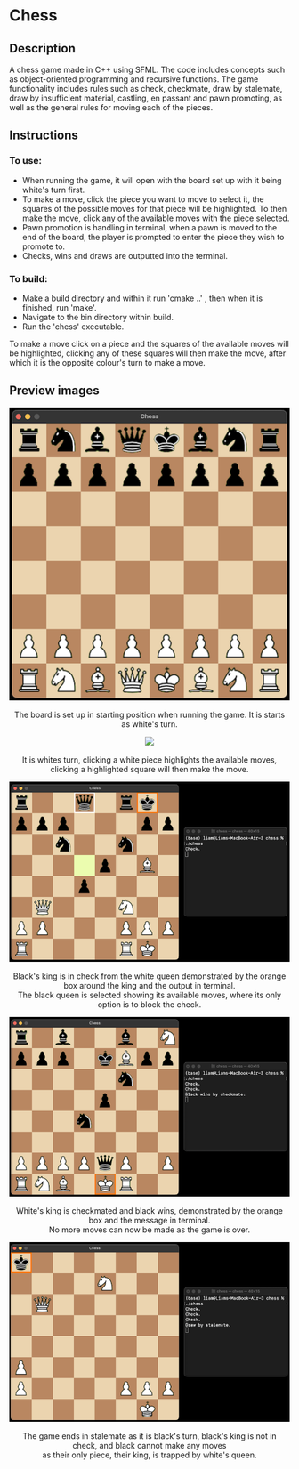 # Chess

## Description
A chess game made in C++ using SFML. The code includes concepts such as object-oriented programming and recursive functions.
The game functionality includes rules such as check, checkmate, draw by stalemate, draw by insufficient material, castling, en passant and pawn promoting, as well as the general rules for moving each of the pieces.

## Instructions
### To use:
- When running the game, it will open with the board set up with it being white's turn first.
- To make a move, click the piece you want to move to select it, the squares of the possible moves for that piece will be highlighted. To then make the move, click any of the available moves with the piece selected.
- Pawn promotion is handling in terminal, when a pawn is moved to the end of the board, the player is prompted to enter the piece they wish to promote to. 
- Checks, wins and draws are outputted into the terminal.

### To build:
- Make a build directory and within it run 'cmake ..' , then when it is finished, run 'make'.
- Navigate to the bin directory within build.
- Run the 'chess' executable.




To make a move click on a piece and the squares of the available moves will be highlighted, clicking any of these squares will then make the move, after which it is the opposite colour's turn to make a move.

## Preview images
<div align="center">
  <img src="https://github.com/liamblaschka/image-repo/blob/main/Chess/start.png?raw=true">
  <p>The board is set up in starting position when running the game. It is starts as white's turn.</p>
  <img src="https://github.com/liamblaschka/image-repo/blob/Chess/select_piece.png?raw=true">
  <p>
    It is whites turn, clicking a white piece highlights the available moves,<br>
    clicking a highlighted square will then make the move.
  </p>
  <img src="https://github.com/liamblaschka/image-repo/blob/main/Chess/check.png?raw=true">
  <p>
    Black's king is in check from the white queen demonstrated by the orange box around the king and the output in terminal.<br>
    The black queen is selected showing its available moves, where its only option is to block the check.
  </p>
  <img src="https://github.com/liamblaschka/image-repo/blob/main/Chess/checkmate.png?raw=true">
  <p>
    White's king is checkmated and black wins, demonstrated by the orange box and the message in terminal.<br>
    No more moves can now be made as the game is over.
  </p>
  <img src="https://github.com/liamblaschka/image-repo/blob/main/Chess/stalemate.png?raw=true">
  <p>
    The game ends in stalemate as it is black's turn, black's king is not in check, and black cannot make any moves<br>
    as their only piece, their king, is trapped by white's queen.
  </p>
</div>


